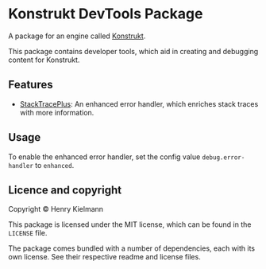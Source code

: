 Konstrukt DevTools Package
=========================

A package for an engine called [Konstrukt](https://github.com/henry4k/konstrukt).

This package contains developer tools, which aid in creating and debugging content for Konstrukt.


## Features

- [StackTracePlus](https://github.com/ignacio/StackTracePlus): An enhanced
error handler, which enriches stack traces with more information.


## Usage

To enable the enhanced error handler, set the config value `debug.error-handler` to `enhanced`.


## Licence and copyright

Copyright © Henry Kielmann

This package is licensed under the MIT license, which can be found in the
`LICENSE` file.

The package comes bundled with a number of dependencies, each with its own license.
See their respective readme and license files.
